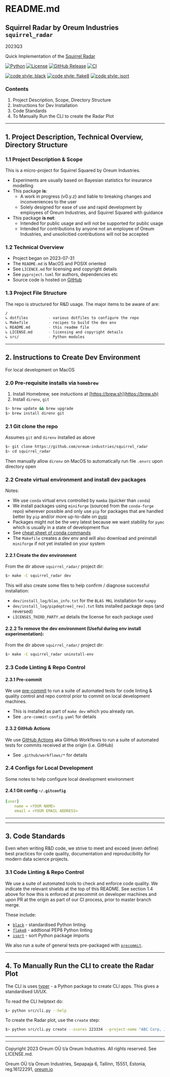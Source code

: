 # README.md

## Squirrel Radar by Oreum Industries `squirrel_radar`

2023Q3

Quick Implementation of the
[Squirrel Radar](https://douglassquirrel.com/radar)

[![Python](https://img.shields.io/badge/python-3.11-blue)](https://www.python.org)
[![License](https://img.shields.io/badge/license-Apache2.0-blue.svg)](https://choosealicense.com/licenses/apache-2.0/)
[![GitHub Release](https://img.shields.io/github/v/release/oreum-industries/squirrel_radar?display_name=tag&sort=semver)](https://github.com/oreum-industries/squirrel_radar/releases)
[![CI](https://github.com/oreum-industries/squirrel_radar/workflows/ci/badge.svg)](https://github.com/oreum-industries/squirrel_radar/actions/workflows/ci.yml)

[![code style: black](https://img.shields.io/badge/code%20style-black-000000.svg)](https://github.com/psf/black)
[![code style: flake8](https://img.shields.io/badge/code%20style-flake8-331188.svg)](https://flake8.pycqa.org/en/latest/)
[![code style: isort](https://img.shields.io/badge/code%20style-isort-%231674b1?style=flat)](https://pycqa.github.io/isort/)



### Contents

1. Project Description, Scope, Directory Structure
2. Instructions for Dev Installation
3. Code Standards
4. To Manually Run the CLI to create the Radar Plot

---

## 1. Project Description, Technical Overview, Directory Structure

### 1.1 Project Description & Scope

This is a micro-project for Squirrel Squared by Oreum Industries.

+ Experiments are usually based on Bayesian statistics for insurance modelling
+ This package **is**:
  + A work in progress (v0.y.z) and liable to breaking changes and inconveniences
    to the user
  + Solely designed for ease of use and rapid development by employees of Oreum
    Industries, and Squirrel Squared with guidance
+ This package **is not**:
  + Intended for public usage and will not be supported for public usage
  + Intended for contributions by anyone not an employee of Oreum Industries,
  and unsolicitied contributions will not be accepted


### 1.2 Technical Overview

+ Project began on 2023-07-31
+ The `README.md` is MacOS and POSIX oriented
+ See `LICENCE.md` for licensing and copyright details
+ See `pyproject.toml` for authors, dependencies etc
+ Source code is hosted on [GitHub](https://github.com/oreum-industries/squirrel_radar)



### 1.3 Project File Structure

The repo is structured for R&D usage. The major items to be
aware of are:

```zsh
/
↳ dotfiles         - various dotfiles to configure the repo
↳ Makefile         - recipes to build the dev env
↳ README.md        - this readme file
↳ LICENSE.md       - licensing and copyright details
↳ src/             - Python modules
```

---


## 2. Instructions to Create Dev Environment

For local development on MacOS


### 2.0 Pre-requisite installs via `homebrew`

1. Install Homebrew, see instuctions at [https://brew.sh](https://brew.sh)
2. Install `direnv`, `git`

```zsh
$> brew update && brew upgrade
$> brew install direnv git
```


### 2.1 Git clone the repo

Assumes `git` and `direnv` installed as above

```zsh
$> git clone https://github.com/oreum-industries/squirrel_radar
$> cd squirrel_radar
```

Then manually allow `direnv` on MacOS to automatically run file `.envrc`
upon directory open


### 2.2 Create virtual environment and install dev packages

Notes:

+ We use `conda` virtual envs controlled by `mamba` (quicker than `conda`)
+ We install packages using `miniforge` (sourced from the `conda-forge` repo)
  wherever possible and only use `pip` for packages that are handled better by
  `pip` and/or more up-to-date on [pypi](https://pypi.org)
+ Packages might not be the very latest because we want stability for `pymc`
  which is usually in a state of development flux
+ See [cheat sheet of conda commands](https://conda.io/docs/_downloads/conda-cheatsheet.pdf)
+ The `Makefile` creates a dev env and will also download and preinstall
  `miniforge` if not yet installed on your system


#### 2.2.1 Create the dev environment

From the dir above `squirrel_radar/` project dir:

```zsh
$> make -C squirrel_radar dev
```

This will also create some files to help confirm / diagnose successful installation:

+ `dev/install_log/blas_info.txt` for the `BLAS MKL` installation for `numpy`
+ `dev/install_log/pipdeptree[_rev].txt` lists installed package deps (and reversed)
+ `LICENSES_THIRD_PARTY.md` details the license for each package used


#### 2.2.2 To remove the dev environment (Useful during env install experimentation):

From the dir above `squirrel_radar/` project dir:

```zsh
$> make -C squirrel_radar uninstall-env
```


### 2.3 Code Linting & Repo Control

#### 2.3.1 Pre-commit

We use [pre-commit](https://pre-commit.com) to run a suite of automated tests
for code linting & quality control and repo control prior to commit on local
development machines.

+ This is installed as part of `make dev` which you already ran.
+ See `.pre-commit-config.yaml` for details


#### 2.3.2 GitHub Actions

We use [GitHub Actions](https://docs.github.com/en/actions/using-workflows) aka
GitHub Workflows to run a suite of automated tests for commits received at the
origin (i.e. GitHub)

+ See `.github/workflows/*` for details


### 2.4 Configs for Local Development

Some notes to help configure local development environment

#### 2.4.1 Git config `~/.gitconfig`

```yaml
[user]
    name = <YOUR NAME>
    email = <YOUR EMAIL ADDRESS>
```

---

---

## 3. Code Standards

Even when writing R&D code, we strive to meet and exceed (even define) best
practices for code quality, documentation and reproducibility for modern
data science projects.

### 3.1 Code Linting & Repo Control

We use a suite of automated tools to check and enforce code quality. We indicate
the relevant shields at the top of this README. See section 1.4 above for how
this is enforced at precommit on developer machines and upon PR at the origin as
part of our CI process, prior to master branch merge.

These include:

+ [`black`](https://github.com/psf/black) - standardised Python linting
+ [`flake8`](https://flake8.pycqa.org/en/latest/) - addtional PEP8 Python linting
+ [`isort`](https://pycqa.github.io/isort/) - sort Python package imports

We also run a suite of general tests pre-packaged with
[`precommit`](https://pre-commit.com).


---

## 4. To Manually Run the CLI to create the Radar Plot

The CLI is uses [typer](https://typer.tiangolo.com) - a Python package to create
CLI apps. This gives a standardised UI/UX.

To read the CLI helptext do:

```zsh
$> python src/cli.py --help
```

To create the Radar plot, use the `create` step:

```zsh
$> python src/cli.py create --scores 223334 --project-name "ABC Corp, July 2023"
```

---
---

Copyright 2023 Oreum OÜ t/a Oreum Industries. All rights reserved.
See LICENSE.md.

Oreum OÜ t/a Oreum Industries, Sepapaja 6, Tallinn, 15551, Estonia,
reg.16122291, [oreum.io](https://oreum.io)
